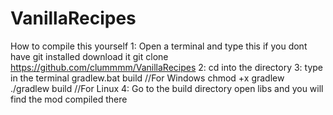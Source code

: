 # VanillaRecipes
How to compile this yourself
1: Open a terminal and type this if you dont have git installed download it
git clone https://github.com/clummmm/VanillaRecipes
2:
cd into the directory
3:
type in the terminal
gradlew.bat build //For Windows
chmod +x gradlew
./gradlew build //For Linux
4:
Go to the build directory open libs and you will find the mod compiled there

